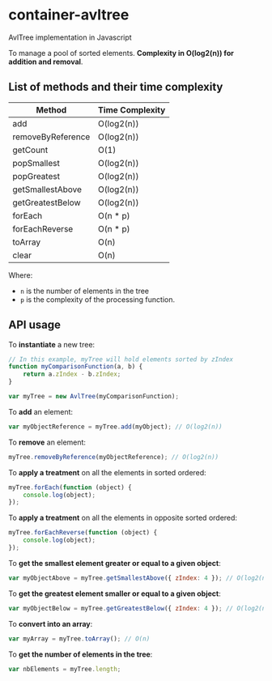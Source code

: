 # container-avltree
AvlTree implementation in Javascript

To manage a pool of sorted elements. **Complexity in O(log2(n)) for addition and removal**.

## List of methods and their time complexity

Method            | Time Complexity
----------------- | -------------
add               | O(log2(n))
removeByReference | O(log2(n))
getCount          | O(1)
popSmallest       | O(log2(n))
popGreatest       | O(log2(n))
getSmallestAbove  | O(log2(n))
getGreatestBelow  | O(log2(n))
forEach           | O(n * p)
forEachReverse    | O(n * p)
toArray           | O(n)
clear             | O(n)

Where:
- ```n``` is the number of elements in the tree
- ```p``` is the complexity of the processing function.


## API usage

To **instantiate** a new tree:
``` javascript
// In this example, myTree will hold elements sorted by zIndex
function myComparisonFunction(a, b) {
	return a.zIndex - b.zIndex;
}

var myTree = new AvlTree(myComparisonFunction);
```

To **add** an element:
``` javascript
var myObjectReference = myTree.add(myObject); // O(log2(n))
```

To **remove** an element:
``` javascript
myTree.removeByReference(myObjectReference); // O(log2(n))
```

To **apply a treatment** on all the elements in sorted ordered:
``` javascript
myTree.forEach(function (object) {
	console.log(object);
});
```

To **apply a treatment** on all the elements in opposite sorted ordered:
``` javascript
myTree.forEachReverse(function (object) {
	console.log(object);
});
```

To **get the smallest element greater or equal to a given object**:
``` javascript
var myObjectAbove = myTree.getSmallestAbove({ zIndex: 4 }); // O(log2(n))
```

To **get the greatest element smaller or equal to a given object**:
``` javascript
var myObjectBelow = myTree.getGreatestBelow({ zIndex: 4 }); // O(log2(n))
```

To **convert into an array**:
``` javascript
var myArray = myTree.toArray(); // O(n)
```

To **get the number of elements in the tree**:
``` javascript
var nbElements = myTree.length;
```